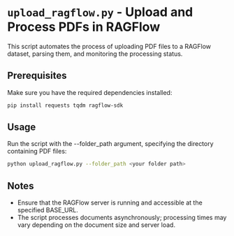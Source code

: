 # `upload_ragflow.py` - Upload and Process PDFs in RAGFlow

This script automates the process of uploading PDF files to a RAGFlow dataset, parsing them, and monitoring the processing status.

## Prerequisites

Make sure you have the required dependencies installed:

```bash
pip install requests tqdm ragflow-sdk
```
## Usage
Run the script with the --folder_path argument, specifying the directory containing PDF files:

```bash
python upload_ragflow.py --folder_path <your folder path>
```

## Notes
* Ensure that the RAGFlow server is running and accessible at the specified BASE_URL.
* The script processes documents asynchronously; processing times may vary depending on the document size and server load.